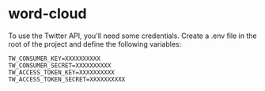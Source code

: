 # word-cloud

To use the Twitter API, you'll need some credentials. Create a .env file in the root of the project and define the following variables:

```
TW_CONSUMER_KEY=XXXXXXXXXX
TW_CONSUMER_SECRET=XXXXXXXXXX
TW_ACCESS_TOKEN_KEY=XXXXXXXXXX
TW_ACCESS_TOKEN_SECRET=XXXXXXXXXX
```
